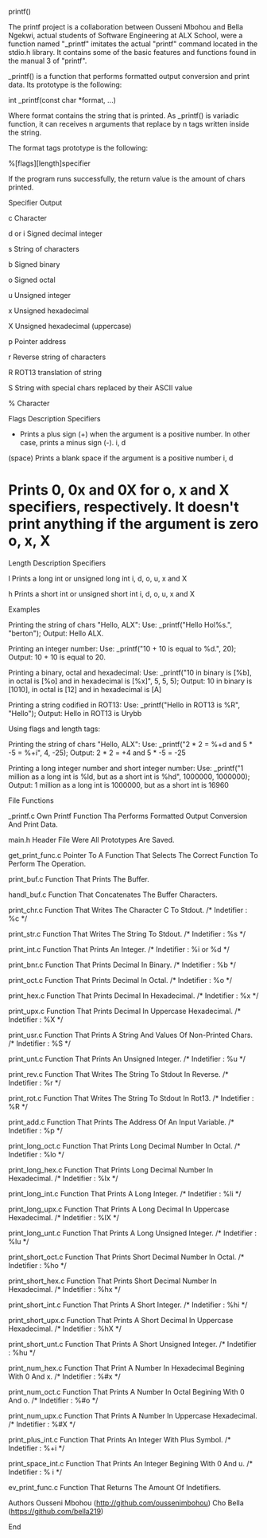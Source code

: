 printf()

The printf project is a collaboration between Ousseni Mbohou and Bella Ngekwi, actual students of Software Engineering at ALX School, were a function named "_printf" imitates the actual "printf" command located in the stdio.h library. It contains some of the basic features and functions found in the manual 3 of "printf".

_printf() is a function that performs formatted output conversion and print data. Its prototype is the following:

int _printf(const char *format, ...)

Where format contains the string that is printed. As _printf() is variadic function, it can receives n arguments that replace by n tags written inside the string.

The format tags prototype is the following:

%[flags][length]specifier

If the program runs successfully, the return value is the amount of chars printed.

Specifier	Output

c	Character

d or i	Signed decimal integer

s	String of characters

b	Signed binary

o	Signed octal

u	Unsigned integer

x	Unsigned hexadecimal

X	Unsigned hexadecimal (uppercase)

p	Pointer address

r	Reverse string of characters

R	ROT13 translation of string

S	String with special chars replaced by their ASCII value

%	Character

Flags	Description	Specifiers

+	Prints a plus sign (+) when the argument is a positive number. In other case, prints a minus sign (-).	i, d

(space)	Prints a blank space if the argument is a positive number	i, d

#	Prints 0, 0x and 0X for o, x and X specifiers, respectively. It doesn't print anything if the argument is zero	o, x, X

Length	Description	Specifiers

l	Prints a long int or unsigned long int	i, d, o, u, x and X

h	Prints a short int or unsigned short int	i, d, o, u, x and X

Examples

Printing the string of chars "Hello, ALX":
Use: _printf("Hello Hol%s.", "berton");
Output: Hello ALX.

Printing an integer number:
Use: _printf("10 + 10 is equal to %d.", 20);
Output: 10 + 10 is equal to 20.

Printing a binary, octal and hexadecimal:
Use: _printf("10 in binary is [%b], in octal is [%o] and in hexadecimal is [%x]", 5, 5, 5);
Output: 10 in binary is [1010], in octal is [12] and in hexadecimal is [A]

Printing a string codified in ROT13:
Use: _printf("Hello in ROT13 is %R", "Hello");
Output: Hello in ROT13 is Urybb

Using flags and length tags:

Printing the string of chars "Hello, ALX":
Use: _printf("2 * 2 = %+d and 5 * -5 = %+i", 4, -25);
Output: 2 * 2 = +4 and 5 * -5 = -25

Printing a long integer number and short integer number:
Use: _printf("1 million as a long int is %ld, but as a short int is %hd", 1000000, 1000000);
Output: 1 million as a long int is 1000000, but as a short int is 16960

File Functions

_printf.c
Own Printf Function Tha Performs Formatted Output Conversion And Print Data.

main.h
Header File Were All Prototypes Are Saved.

get_print_func.c
Pointer To A Function That Selects The Correct Function To Perform The Operation.

print_buf.c
Function That Prints The Buffer.

handl_buf.c
Function That Concatenates The Buffer Characters.

print_chr.c
Function That Writes The Character C To Stdout.
/* Indetifier : %c */

print_str.c
Function That Writes The String To Stdout.
/* Indetifier : %s */

print_int.c
Function That Prints An Integer.
/* Indetifier : %i or %d */

print_bnr.c
Function That Prints Decimal In Binary.
/* Indetifier : %b */

print_oct.c
Function That Prints Decimal In Octal.
/* Indetifier : %o */

print_hex.c
Function That Prints Decimal In Hexadecimal.
/* Indetifier : %x */

print_upx.c
Function That Prints Decimal In Uppercase Hexadecimal.
/* Indetifier : %X */

print_usr.c
Function That Prints A String And Values Of Non-Printed Chars.
/* Indetifier : %S */

print_unt.c
Function That Prints An Unsigned Integer.
/* Indetifier : %u */

print_rev.c
Function That Writes The String To Stdout In Reverse.
/* Indetifier : %r */

print_rot.c
Function That Writes The String To Stdout In Rot13.
/* Indetifier : %R */

print_add.c
Function That Prints The Address Of An Input Variable.
/* Indetifier : %p */

print_long_oct.c
Function That Prints Long Decimal Number In Octal.
/* Indetifier : %lo */

print_long_hex.c
Function That Prints Long Decimal Number In Hexadecimal.
/* Indetifier : %lx */

print_long_int.c
Function That Prints A Long Integer.
/* Indetifier : %li */

print_long_upx.c
Function That Prints A Long Decimal In Uppercase Hexadecimal.
/* Indetifier : %lX */

print_long_unt.c
Function That Prints A Long Unsigned Integer.
/* Indetifier : %lu */

print_short_oct.c
Function That Prints Short Decimal Number In Octal.
/* Indetifier : %ho */

print_short_hex.c
Function That Prints Short Decimal Number In Hexadecimal.
/* Indetifier : %hx */

print_short_int.c
Function That Prints A Short Integer.
/* Indetifier : %hi */

print_short_upx.c
Function That Prints A Short Decimal In Uppercase Hexadecimal.
/* Indetifier : %hX */

print_short_unt.c
Function That Prints A Short Unsigned Integer.
/* Indetifier : %hu */

print_num_hex.c
Function That Print A Number In Hexadecimal Begining With 0 And x.
/* Indetifier : %#x */

print_num_oct.c
Function That Prints A Number In Octal Begining With 0 And o.
/* Indetifier : %#o */

print_num_upx.c
Function That Prints A Number In Uppercase Hexadecimal.
/* Indetifier : %#X */

print_plus_int.c
Function That Prints An Integer With Plus Symbol.
/* Indetifier : %+i */

print_space_int.c
Function That Prints An Integer Begining With 0 And u.
/* Indetifier : % i */

ev_print_func.c
Function That Returns The Amount Of Indetifiers.

Authors
Ousseni Mbohou (http://github.com/oussenimbohou) Cho Bella (https://github.com/bella219)

End

